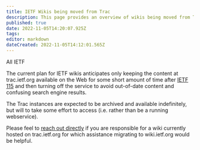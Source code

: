 ```yaml
---
title: IETF Wikis being moved from Trac
description: This page provides an overview of wikis being moved from Trac.
published: true
date: 2022-11-05T14:20:07.925Z
tags: 
editor: markdown
dateCreated: 2022-11-05T14:12:01.565Z
---
```


All IETF 

The current plan for IETF wikis anticipates only keeping the content at trac.ietf.org available on the Web for some short amount of time after [IETF 115](https://www.ietf.org/how/meetings/115) and then turning off the service to avoid out-of-date content and confusing search engine results. 

The Trac instances are expected to be archived and available indefinitely, but will to take some effort to access (i.e. rather than be a running webservice).

Please feel to [reach out directly](mailto:support@ietf.org) if you are responsible for a wiki currently hosted on trac.ietf.org for which assistance migrating to wiki.ietf.org would be helpful.
